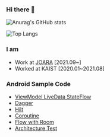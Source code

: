 ### Hi there 👋


![Anurag's GitHub stats](https://github-readme-stats-git-masterrstaa-rickstaa.vercel.app/api?username=vnvj0033&show_icons=true&theme=radical&hide=stars)

![Top Langs](https://github-readme-stats-git-masterrstaa-rickstaa.vercel.app/api/top-langs/?username=vnvj0033)

### I am
- Work at [JOARA](https://www.joara.com/) [2021.09~]
- Worked at KAIST [2020.01~2021.08]


### Android Sample Code
- [ViewModel LiveData StateFlow](https://github.com/vnvj0033/Android_ViewModel)
- [Dagger](https://github.com/vnvj0033/Android_Dagger)
- [Hilt](https://github.com/vnvj0033/Android_Hilt)
- [Coroutine](https://github.com/vnvj0033/Kotlin_Coroutine_Hands_On)
- [Flow with Room](https://github.com/vnvj0033/Android_Room_Flow_basic)
- [Architecture Test](https://github.com/vnvj0033/Android_Architecture_Test_Basic)
<!-- [Compose](https://github.com/vnvj0033/Android_Compose) -->



<!--
**vnvj0033/vnvj0033** is a ✨ _special_ ✨ repository because its `README.md` (this file) appears on your GitHub profile.

Here are some ideas to get you started:

- 🔭 I’m currently working on ...
- 🌱 I’m currently learning ...
- 👯 I’m looking to collaborate on ...
- 🤔 I’m looking for help with ...
- 💬 Ask me about ...
- 📫 How to reach me: ...
- 😄 Pronouns: ...
- ⚡ Fun fact: ...
-->
